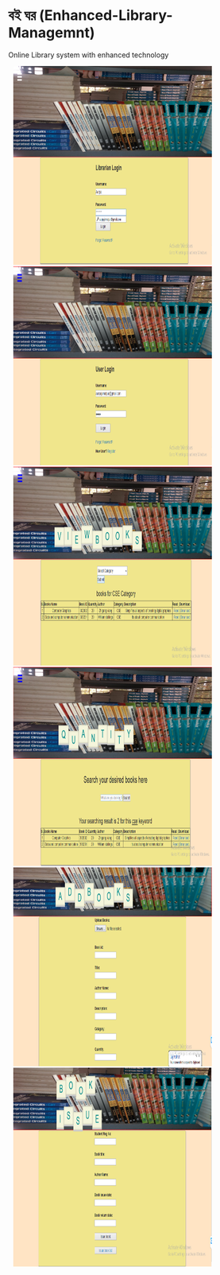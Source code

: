# বই ঘর (Enhanced-Library-Managemnt)
Online Library system with enhanced technology
<body>
<div style="float:left" >
    <img height="400" width="400" src="Images/1.png" hspace="10">
    <img height="400" width="400" src="Images/2.png" hspace="10">
    <img height="400" width="400" src="Images/3.png" hspace="10">
    <img height="400" width="400" src="Images/4.png" hspace="10">
    <img height="400" width="400" src="Images/5.png" hspace="10">
    <img height="400" width="400" src="Images/6.png" hspace="10">
</div>  
</body>
